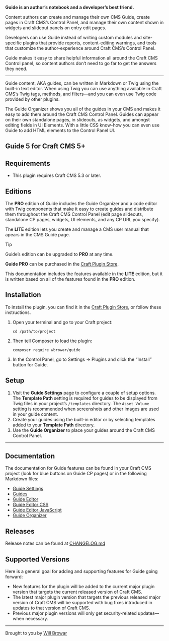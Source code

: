 <!-- ![Guide 3](resources/img/guide-3-header.png) -->

**Guide is an author’s notebook and a developer’s best friend.**

Content authors can create and manage their own CMS Guide, create pages in Craft CMS’s Control Panel, and manage their own content shown in widgets and slideout panels on entry edit pages.

Developers can use Guide instead of writing custom modules and site-specific plugins that provide reports, content-editing warnings, and tools that customize the author-experience around Craft CMS’s Control Panel.

Guide makes it easy to share helpful information all around the Craft CMS Control panel, so content authors don‘t need to go far to get the answers they need.

---

Guide content, AKA guides, can be written in Markdown or Twig using the built-in text editor. When using Twig you can use anything available in Craft CMS’s Twig tags, methods, and filters—and you can even use Twig code provided by other plugins.

The Guide Organizer shows you all of the guides in your CMS and makes it easy to add them around the Craft CMS Control Panel. Guides can appear on their own standalone pages, in slideouts, as widgets, and amongst editing fields in UI Elements. With a little CSS know-how you can even use Guide to add HTML elements to the Control Panel UI.

## Guide 5 for Craft CMS 5+

## Requirements

- This plugin requires Craft CMS 5.3 or later.

## Editions

The **PRO** edition of Guide includes the Guide Organizer and a code editor with Twig components that make it easy to create guides and distribute them throughout the Craft CMS Control Panel (edit page slideouts, standalone CP pages, widgets, UI elements, and any CP URL you specify).

The **LITE** edition lets you create and manage a CMS user manual that apears in the CMS Guide page.

> [!TIP]
> Guide’s edition can be upgraded to **PRO** at any time.

**Guide PRO** can be purchased in the [Craft Plugin Store](https://plugins.craftcms.com/guide).

This documentation includes the features available in the **LITE** edition, but it is written based on all of the features found in the **PRO** edition.

## Installation

To install the plugin, you can find it in the [Craft Plugin Store](https://plugins.craftcms.com/guide), or follow these instructions.

1. Open your terminal and go to your Craft project:

    ```
    cd /path/to/project
    ```

2. Then tell Composer to load the plugin:

    ```
    composer require wbrowar/guide
    ```

3. In the Control Panel, go to Settings → Plugins and click the “Install” button for Guide.


## Setup

1. Visit the **Guide Settings** page to configure a couple of setup options. The **Template Path** setting is required for guides to be displayed from Twig files in your project’s `/templates` directory. The `Asset Volume` setting is recommended when screenshots and other images are used in your guide content.
2. Create your guides using the built-in editor or by selecting templates added to your **Template Path** directory.
3. Use the **Guide Organizer** to place your guides around the Craft CMS Control Panel.

---

## Documentation

The documentation for Guide features can be found in your Craft CMS project (look for blue buttons on Guide CP pages) or in the following Markdown files:

- [Guide Settings](https://github.com/wbrowar/craft-guide/blob/main/src/templates/docs/en/guide-settings.md)
- [Guides](https://github.com/wbrowar/craft-guide/blob/main/src/templates/docs/en/guide-list.md)
- [Guide Editor](https://github.com/wbrowar/craft-guide/blob/main/src/templates/docs/en/guide-editor.md)
- [Guide Editor CSS](https://github.com/wbrowar/craft-guide/blob/main/src/templates/docs/en/guide-editor-css.md)
- [Guide Editor JavaScript](https://github.com/wbrowar/craft-guide/blob/main/src/templates/docs/en/guide-editor-javascript.md)
- [Guide Organizer](https://github.com/wbrowar/craft-guide/blob/main/src/templates/docs/en/guide-organizer.md)

## Releases

Release notes can be found at [CHANGELOG.md](https://github.com/wbrowar/craft-guide/blob/main/CHANGELOG.md)

## Supported Versions

Here is a general goal for adding and supporting features for Guide going forward:

- New features for the plugin will be added to the current major plugin version that targets the current released version of Craft CMS.
- The latest major plugin version that targets the previous released major version of Craft CMS will be supported with bug fixes introduced in updates to that version of Craft CMS.
- Previous major plugin versions will only get security-related updates—when necessary.

---

Brought to you by [Will Browar](https://wbrowar.com)
